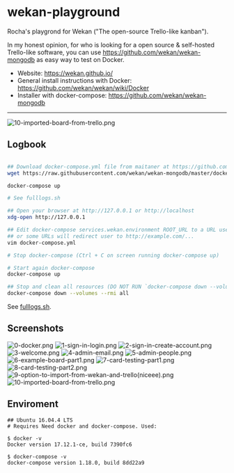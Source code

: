 # wekan-playground
Rocha's playgrond for Wekan ("The open-source Trello-like kanban").

In my honest opinion, for who is looking for a open source & self-hosted
Trello-like software, you can use <https://github.com/wekan/wekan-mongodb> as
easy way to test on Docker.

- Website: <https://wekan.github.io/>
- General install instructions with Docker: <https://github.com/wekan/wekan/wiki/Docker>
- Installer with docker-compose: <https://github.com/wekan/wekan-mongodb>

---

![10-imported-board-from-trello.png](screenshots/10-imported-board-from-trello.png)

## Logbook

```bash

## Download docker-compose.yml file from maitaner at https://github.com/wekan/wekan-mongodb
wget https://raw.githubusercontent.com/wekan/wekan-mongodb/master/docker-compose.yml

docker-compose up

# See fulllogs.sh

## Open your browser at http://127.0.0.1 or http://localhost
xdg-open http://127.0.0.1

## Edit docker-compose services.wekan.environment ROOT_URL to a URL used
## or some URLs will redirect user to http://example.com/...
vim docker-compose.yml

# Stop docker-compose (Ctrl + C on screen running docker-compose up)

# Start again docker-compose
docker-compose up

## Stop and clean all resources (DO NOT RUN `docker-compose down --volumes --rmi all` ON PRODUCTION)
docker-compose down --volumes --rmi all

```

See [fulllogs.sh](fulllogs.sh).

## Screenshots

![0-docker.png](screenshots/0-docker.png)
![1-sign-in-login.png](screenshots/1-sign-in-login.png)
![2-sign-in-create-account.png](screenshots/2-sign-in-create-account.png)
![3-welcome.png](screenshots/3-welcome.png)
![4-admin-email.png](screenshots/4-admin-email.png)
![5-admin-people.png](screenshots/5-admin-people.png)
![6-example-board-part1.png](screenshots/6-example-board-part1.png)
![7-card-testing-part1.png](screenshots/7-card-testing-part1.png)
![8-card-testing-part2.png](screenshots/8-card-testing-part2.png)
![9-option-to-import-from-wekan-and-trello(niceee).png](screenshots/9-option-to-import-from-wekan-and-trello(niceee).png)
![10-imported-board-from-trello.png](screenshots/10-imported-board-from-trello.png)


## Enviroment

```
## Ubuntu 16.04.4 LTS
# Requires Need docker and docker-compose. Used:

$ docker -v
Docker version 17.12.1-ce, build 7390fc6

$ docker-compose -v
docker-compose version 1.18.0, build 8dd22a9
```
